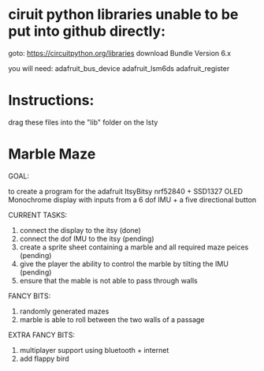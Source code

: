 # ciruit python libraries unable to be put into github directly:
goto: https://circuitpython.org/libraries
download Bundle Version 6.x

you will need:
adafruit_bus_device
adafruit_lsm6ds
adafruit_register

# Instructions:
drag these files into the "lib" folder on the Isty

# Marble Maze

GOAL:

to create a program for the adafruit ItsyBitsy nrf52840 + SSD1327 OLED Monochrome display with inputs from a 6 dof IMU + a five directional button

CURRENT TASKS:
1. connect the display to the itsy (done)
2. connect the dof IMU to the itsy (pending)
3. create a sprite sheet containing a marble and all required maze peices (pending)
4. give the player the ability to control the marble by tilting the IMU (pending)
5. ensure that the mable is not able to pass through walls

FANCY BITS:
1. randomly generated mazes
2. marble is able to roll between the two walls of a passage

EXTRA FANCY BITS:
1. multiplayer support using bluetooth + internet
2. add flappy bird
